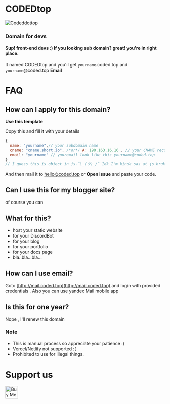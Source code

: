 # CODEDtop

![Codeddottop](https://telegra.ph/file/704d098b56ebdbe781b96.png)
### Domain for devs

#### Sup! front-end devs :) If  you looking sub domain? great! you're in right place.

It named CODEDtop and you'll get ```yourname```.coded.top and ```yourname```@coded.top **Email**

# FAQ

## How can I apply for this domain?

**Use this template**

Copy this and fill it with your details

```javascript
{
  name: "yourname",// your subdomain name
  cname: "cname.short.io", /*or*/ A: 190.163.16.16 , // your CNAME record or A record
  email: "yourname" // youremail look like this yourname@coded.top
}
// I guess this is object in js.¯\_(ツ)_/¯ Idk I'm kinda sas at js bruh!

```
And then mail it to [hello@coded.top](mailto:hello@coded.top) or **Open issue** and paste your code.

## Can I use this for my blogger site?

of course you can

## What for this?

- host your static website
- for your DiscordBot
- for your blog
- for your portfolio
- for your docs page
- bla..bla...bla...

## How can I use email?

Goto [http://mail.coded.top](http://mail.coded.top) and login with provided credentials . Also you can use yandex Mail mobile app

## Is this for one year?

Nope , I'll renew this domain

### Note 

- This is manual process so appreciate your patience :)
- Vercel/Netlify not supported :(
- Prohibited to use for illegal things.


# Support us

<a href="https://www.buymeacoffee.com/Mizuhara" target="_blank"><img src="https://cdn.buymeacoffee.com/buttons/v2/default-yellow.png" alt="Buy Me A Coffee" style="height:40px" height="40px" ></a>
